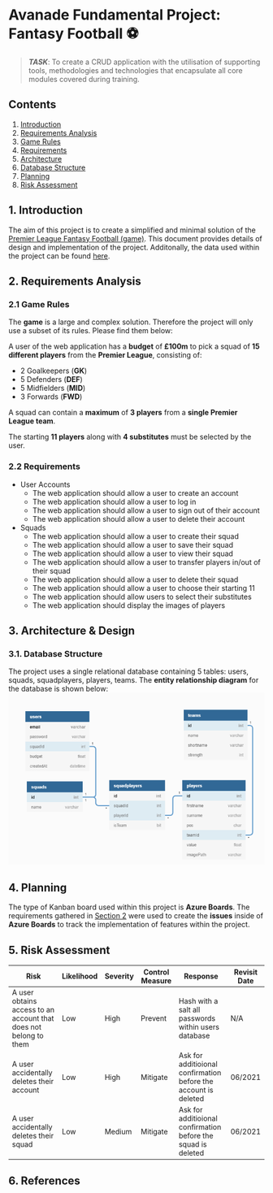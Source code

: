 # Avanade Fundamental Project: Fantasy Football :soccer:

>***TASK***: To create a CRUD application with the utilisation of supporting tools,
> methodologies and technologies that encapsulate all core modules
> covered during training.

## Contents
1. [Introduction](#introduction)
2. [Requirements Analysis](#requirements)
  1. [Game Rules](#rules)
  2. [Requirements](#requirements2)
3. [Architecture](#architecture)
  1. [Database Structure](#db)
4. [Planning](#planning)
5. [Risk Assessment](#risk)

## 1. Introduction <a name="introduction"></a>
The aim of this project is to create a simplified and minimal solution of the [Premier League Fantasy Football (game)](#https://fantasy.premierleague.com/). This document provides details of design and implementation of the project. Additonally, the data used within the project can be found [here](#https://github.com/vaastav/Fantasy-Premier-League).

## 2. Requirements Analysis <a name="requirements"></a>
### 2.1 Game Rules <a name="requirements"></a>
The **game** is a large and complex solution. Therefore the project will only use a subset of its rules. Please find them below:

A user of the web application has a **budget** of **£100m** to pick a squad of **15 different players** from the **Premier League**, consisting of: 

* 2 Goalkeepers (**GK**)
* 5 Defenders (**DEF**)
* 5 Midfielders (**MID**)
* 3 Forwards (**FWD**)

A squad can contain a **maximum** of **3 players** from a **single Premier League team**.

The starting **11 players** along with **4 substitutes** must be selected by the user. 

### 2.2 Requirements <a name="requirements2"></a>
* User Accounts
  * The web application should allow a user to create an account
  * The web application should allow a user to log in 
  * The web application should allow a user to sign out of their account
  * The web application should allow a user to delete their account
* Squads
  * The web application should allow a user to create their squad
  * The web application should allow a user to save their squad
  * The web application should allow a user to view their squad
  * The web application should allow a user to transfer players in/out of their squad
  * The web application should allow a user to delete their squad
  * The web application should allow a user to choose their starting 11
  * The web application should allow users to select their substitutes
  * The web application should display the images of players

## 3. Architecture & Design <a name="architecture"></a>
### 3.1. Database Structure <a name="db"></a>
The project uses a single relational database containing 5 tables: users, squads, squadplayers, players, teams. The **entity relationship diagram** for the database is shown below:
![entity relationship diagram](Images/entity_relationship_diagram.png)

## 4. Planning <a name="planning"></a>
 The type of Kanban board used within this project is **Azure Boards**. The requirements gathered in [Section 2](#requirements) were used to create the **issues** inside of **Azure Boards** to track the implementation of features within the project.

## 5. Risk Assessment <a name="requirements"></a>

| Risk                                                             | Likelihood | Severity | Control Measure | Response                                                        | Revisit Date |
| ---------------------------------------------------------------- | ---------- | -------- | --------------- | --------------------------------------------------------------- | ------------ |
| A user obtains access to an account that does not belong to them | Low        | High     | Prevent         | Hash with a salt all passwords within users database            | N/A          |
| A user accidentally deletes their account                        | Low        | High     | Mitigate        | Ask for additioional confirmation before the account is deleted | 06/2021      |
| A user accidentally deletes their squad                          | Low        | Medium   | Mitigate        | Ask for additioional confirmation before the squad is deleted   | 06/2021      |

## 6. References
